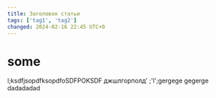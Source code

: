 ```yaml
---
title: Заголовок статьи
tags: ['tag1', 'tag2']
changed: 2024-02-16 22:45 UTC+0
---
```

# some
l;ksdfjsopdfksopdfoSDFPOKSDF
джшлгорполд'
;'l';gergege
gegerge
dadadadad
